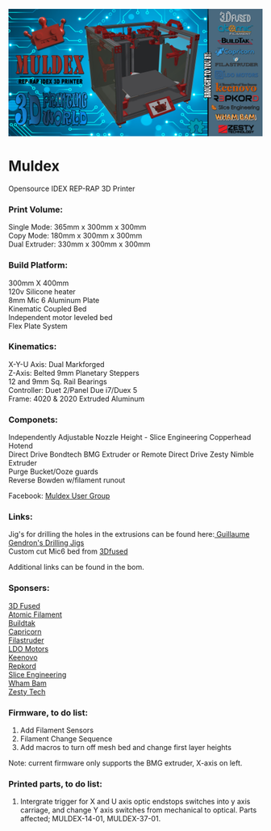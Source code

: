 ![Muldex](Images/MULDEX-BANNER-1.png)

# Muldex
Opensource IDEX REP-RAP 3D Printer
### Print Volume:
Single Mode: 365mm x 300mm x 300mm<br/>
Copy Mode: 180mm x 300mm x 300mm<br/>
Dual Extruder: 330mm x 300mm x 300mm
### Build Platform:<br/>
300mm X 400mm <br/>
120v Silicone heater <br/>
8mm Mic 6 Aluminum Plate<br/>
Kinematic Coupled Bed<br/>
Independent motor leveled bed<br/>
Flex Plate System<br/>
### Kinematics:<br/>
X-Y-U Axis: Dual Markforged <br/>
Z-Axis: Belted 9mm Planetary Steppers<br/>
12 and 9mm Sq. Rail Bearings<br/>
Controller: Duet 2/Panel Due i7/Duex 5<br/>
Frame: 4020 & 2020 Extruded Aluminum<br/>
### Componets:<br/>
Independently Adjustable Nozzle Height - Slice Engineering Copperhead Hotend <br/>
Direct Drive Bondtech BMG Extruder or Remote Direct Drive Zesty Nimble Extruder <br/>
Purge Bucket/Ooze guards<br/>
Reverse Bowden w/filament runout<br/>

Facebook: [Muldex User Group](https://www.facebook.com/groups/961386687613469)

### Links:
Jig's for drilling the holes in the extrusions can be found here:[ Guillaume Gendron's Drilling Jigs](https://www.prusaprinters.org/prints/32532-drilling-jigs-for-2020-and-2040-extrusions?fbclid=IwAR0py0DBZHolj00tUQ7sBJJz-VRNig2q1UsV53dtzBp9e5wvFwZq9592s_k)<br/>
Custom cut Mic6 bed from [3Dfused ](https://3dfused.com/product/muldex-by-3dprinting-world-bed/)<br/>

Additional links can be found in the bom. <br/>

### Sponsers:
[3D Fused](https://www.3dfused.com)<br/>
[Atomic Filament](https://www.atomicfilament.com)<br/>
[Buildtak](https://www.buildtak.com)<br/>
[Capricorn](https://www.captubes.com)<br/>
[Filastruder](https://www.filastruder.com)<br/>
[LDO Motors](https://www.ldomotors.com)<br/>
[Keenovo](https://keenovo.store/.com)<br/>
[Repkord](https://www.repkord.com)<br/>
[Slice Engineering](https://www.sliceengineering.com)<br/>
[Wham Bam](https://www.whambamsystems.com)<br/>
[Zesty Tech](https://zesty.tech/)<br/>

### Firmware, to do list:<br/>
1. Add Filament Sensors<br/>
2. Filament Change Sequence<br/>
3. Add macros to turn off mesh bed and change first layer heights<br/>

Note: current firmware only supports the BMG extruder, X-axis on left.<br/>
  
### Printed parts, to do list:<br/>
1. Intergrate trigger for X and U axis optic endstops switches into y axis carriage, and change Y axis switches from mechanical to optical.  Parts affected; MULDEX-14-01, MULDEX-37-01.<br/>

